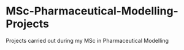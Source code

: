 # MSc-Pharmaceutical-Modelling-Projects
Projects carried out during my MSc in Pharmaceutical Modelling
